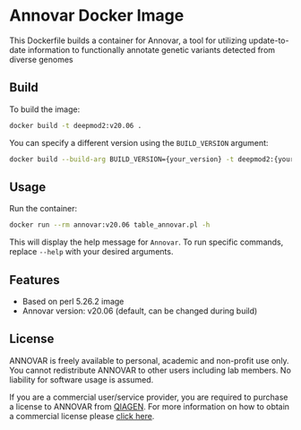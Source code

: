 # Annovar Docker Image

This Dockerfile builds a container for Annovar, a tool for utilizing update-to-date information to functionally annotate genetic variants detected from diverse genomes

## Build

To build the image:

```bash
docker build -t deepmod2:v20.06 .
```

You can specify a different version using the `BUILD_VERSION` argument:

```bash
docker build --build-arg BUILD_VERSION={your_version} -t deepmod2:{your_version} .
```

## Usage

Run the container:

```bash
docker run --rm annovar:v20.06 table_annovar.pl -h
```

This will display the help message for `Annovar`. To run specific commands, replace `--help` with your desired arguments.

## Features

- Based on perl 5.26.2 image
- Annovar version: v20.06 (default, can be changed during build)

## License

ANNOVAR is freely available to personal, academic and non-profit use only. You cannot redistribute ANNOVAR to other users including lab members. No liability for software usage is assumed.

If you are a commercial user/service provider, you are required to purchase a license to ANNOVAR from [QIAGEN](https://digitalinsights.qiagen.com/). For more information on how to obtain a commercial license please [click here](https://digitalinsights.qiagen.com/products-overview/clinical-insights-portfolio/annovar/).

